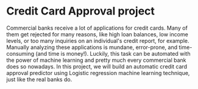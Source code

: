 # Credit Card Approval project
Commercial banks receive a lot of applications for credit cards. Many of them get rejected for many reasons, 
like high loan balances, low income levels, or too many inquiries on an individual's credit report, for example. 
Manually analyzing these applications is mundane, error-prone, and time-consuming (and time is money!). 
Luckily, this task can be automated with the power of machine learning and pretty much every commercial bank does so nowadays. 
In this project, we will build an automatic credit card approval predictor using Logistic regression machine learning technique, just like the real banks do.
